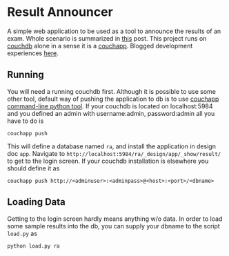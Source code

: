 Result Announcer
================

A simple web application to be used as a tool to announce the results of an exam. Whole scenario is summarized in [this](http://agaoglu.tumblr.com/post/3764038619/examining-the-examination-results-warm-up) post. This project runs on [couchdb](http://couchdb.apache.org/) alone in a sense it is a [couchapp](http://couchapp.org/page/index). Blogged development experiences [here](http://agaoglu.tumblr.com/post/3896370525/announcing-results-with-of-couchdb).

Running
-------

You will need a running couchdb first. Although it is possible to use some other tool, default way of pushing the application to db is to use [couchapp command-line python tool](http://couchapp.org/page/couchapp-python). If your couchdb is located on localhost:5984 and you defined an admin with username:admin, password:admin all you have to do is

    couchapp push

This will define a database named `ra`, and install the application in design doc `app`. Navigate to `http://localhost:5984/ra/_design/app/_show/result/` to get to the login screen. If your couchdb installation is elsewhere you should define it as

    couchapp push http://<adminuser>:<adminpass>@<host>:<port>/<dbname>

Loading Data
------------

Getting to the login screen hardly means anything w/o data. In order to load some sample results into the db, you can supply your dbname to the script `load.py` as

    python load.py ra
